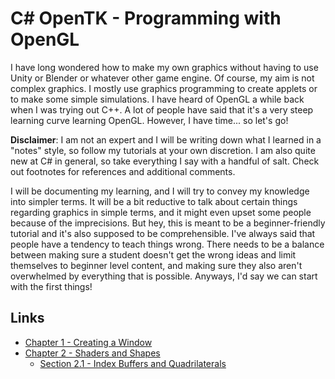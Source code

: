 # C# OpenTK - Programming with OpenGL

I have long wondered how to make my own graphics without having to use Unity or Blender or whatever other game engine. Of course, my aim is not complex graphics. I mostly use graphics programming to create applets or to make some simple simulations. I have heard of OpenGL a while back when I was trying out C++. A lot of people have said that it's a very steep learning curve learning OpenGL. However, I have time... so let's go!

**Disclaimer**: I am not an expert and I will be writing down what I learned in a "notes" style, so follow my tutorials at your own discretion. I am also quite new at C# in general, so take everything I say with a handful of salt. Check out footnotes for references and additional comments.

I will be documenting my learning, and I will try to convey my knowledge into simpler terms. It will be a bit reductive to talk about certain things regarding graphics in simple terms, and it might even upset some people because of the imprecisions. But hey, this is meant to be a beginner-friendly tutorial and it's also supposed to be comprehensible. I've always said that people have a tendency to teach things wrong. There needs to be a balance between making sure a student doesn't get the wrong ideas and limit themselves to beginner level content, and making sure they also aren't overwhelmed by everything that is possible. Anyways, I'd say we can start with the first things!

## Links
- [Chapter 1 - Creating a Window](https://github.com/williamchenjun/CS-OpenTK/tree/main/Chapter%201%20-%20Creating%20a%20Window)
- [Chapter 2 - Shaders and Shapes](https://github.com/williamchenjun/CS-OpenTK/tree/main/Chapter%202%20-%20Shaders%20and%20Shapes)
  - [Section 2.1 - Index Buffers and Quadrilaterals](https://github.com/williamchenjun/CS-OpenTK/tree/main/Chapter%202%20-%20Shaders%20and%20Shapes/Section%202.1%20-%20Index%20Buffers%20and%20Quadrilaterals)

